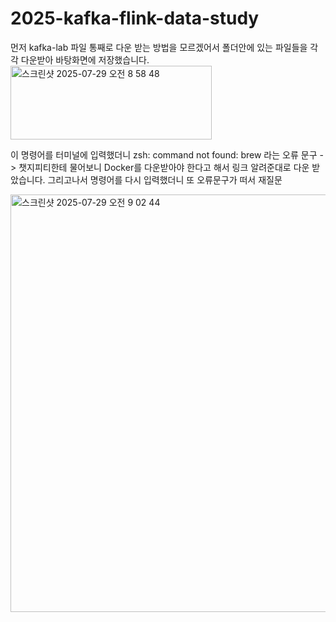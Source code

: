 # 2025-kafka-flink-data-study
먼저 kafka-lab 파일 통째로 다운 받는 방법을 모르겠어서 폴더안에 있는 파일들을 각각 다운받아 바탕화면에 저장했습니다.
<img width="322" height="118" alt="스크린샷 2025-07-29 오전 8 58 48" src="https://github.com/user-attachments/assets/003fc1e3-d48a-40b0-b7d9-c68df471b481" />

이 명령어를 터미널에 입력했더니 zsh: command not found: brew 라는 오류 문구 -> 챗지피티한테 물어보니 Docker를 다운받아야 한다고 해서 링크 알려준대로 다운 받았습니다.
그리고나서 명령어를 다시 입력했더니 또 오류문구가 떠서 재질문

<img width="870" height="668" alt="스크린샷 2025-07-29 오전 9 02 44" src="https://github.com/user-attachments/assets/b8d8f0e4-098d-46d8-a6ca-bf09a4070074" />
